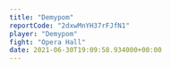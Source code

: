 ```yaml
---
title: "Demypom"
reportCode: "2dxwMnYH37rFJfN1"
player: "Demypom"
fight: "Opera Hall"
date: 2021-06-30T19:09:58.934000+00:00
---
```

